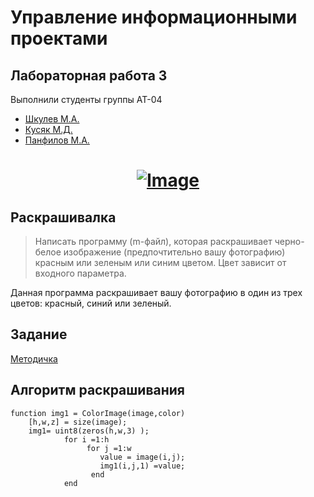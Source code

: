 # Управление информационными проектами
## Лабораторная работа 3 
Выполнили студенты группы АТ-04
* [Шкулев М.А.](https://vk.com/kkkulekkk)
* [Кусяк М.Д.](https://vk.com/dizes1337)
* [Панфилов М.А.](https://vk.com/id564299982)

<a href="https://flutter.dev/">
  <h1 align="center">
    <picture>
      <source media="(prefers-color-scheme: dark)" srcset="https://i.imgur.com/ib9ilwq.jpg">
      <img alt="Image" src="https://i.imgur.com/ib9ilwq.jpg">
    </picture>
  </h1>
</a>

## Раскрашивалка
> Написать программу (m-файл), которая раскрашивает черно-белое изображение 
> (предпочтительно вашу фотографию) красным или зеленым или синим цветом. 
> Цвет зависит от входного параметра.

Данная программа раскрашивает вашу фотографию в один из трех цветов: красный, синий или зеленый.

## Задание
[Методичка](task.md)
## Алгоритм раскрашивания

```
function img1 = ColorImage(image,color)
    [h,w,z] = size(image);
    img1= uint8(zeros(h,w,3) );
            for i =1:h
                 for j =1:w
                    value = image(i,j);
                    img1(i,j,1) =value;       
                  end
            end
  ```
